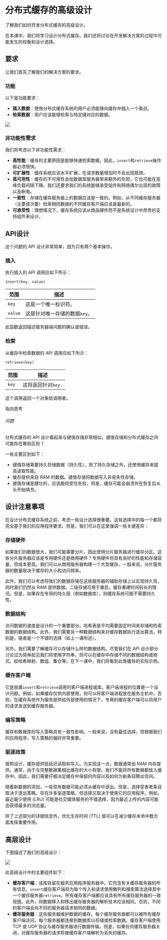 # 分布式缓存的高级设计

了解我们如何开发分布式缓存的高级设计。

在本课中，我们将学习设计分布式缓存。我们还将讨论在开发解决方案的过程中可能发生的权衡和设计选择。

## 要求

让我们首先了解我们的解决方案的要求。

### 功能

以下是功能要求：

- **插入数据**：使用分布式缓存系统的用户必须能够向缓存中插入一个条目。
- **检索数据**：用户应该能够检索与特定键对应的数据。

![](https://gitee.com/gaoxiang15125/pictureBed/raw/master/img/20230217120120.png)

### 非功能性需求

我们将考虑以下非功能性需求：

- **高性能**：缓存的主要原因是能够快速检索数据。因此，`insert`和`retrieve`操作都必须很快。
- **可扩展性**：缓存系统应该水平扩展，在请求数量增加时不会出现瓶颈。
- **高可用性**：缓存的不可用性会给数据库服务器带来额外的负担，它也可能在高峰负载间隔下降。我们还要求我们的系统能够承受组件和网络偶尔出现的故障以及断电。
- **一致性**：存储在缓存服务器上的数据应该是一致的。例如，从不同缓存服务器（主要或次要）检索相同数据的不同缓存客户端应该是最新的。
- **可承受性**：理想情况下，缓存系统应该从商品硬件而不是系统设计中昂贵的支持组件来设计。

## API设计

这个问题的 API 设计非常简单，因为只有两个基本操作。

### 插入

执行插入的 API 调用应如下所示：

```whiteText
insert(key, value)
```

| **范围** | **描述**                      |
| -------- | ----------------------------- |
| `key`    | 这是一个唯一标识符。          |
| `value`  | 这是针对唯一存储的数据`key`。 |

此函数返回描述服务器端问题的确认或错误。

### 检索

从缓存中检索数据的 API 调用应如下所示：

```whiteText
retrieve(key)
```

| **范围** | **描述**           |
| -------- | ------------------ |
| `key`    | 这将返回针对`key.` |

这个调用返回一个对象给调用者。

指向思考

###### 问题

分布式缓存的 API 设计看起来与键值存储非常相似。键值存储和分布式缓存之间可能存在哪些区别？

一些主要区别如下：

- 键值存储需要持久存储数据（持久性）。除了持久存储之外，还使用缓存来提高读取性能。
- 缓存提供来自 RAM 的数据。键值存储将数据写入非易失性存储。
- 键值存储是健壮的，应该能经受住失败。但是，缓存可能会崩溃并在恢复后从头开始填充。

## 设计注意事项

在设计分布式缓存系统之前，考虑一些设计选择很重要。这些选择中的每一个都将完全基于我们的应用程序要求。但是，我们可以在这里强调一些关键差异：

### 存储硬件

如果我们的数据很大，我们可能需要分片，因此使用分片服务器进行缓存分区。这些分片服务器应该是专用硬件还是商用硬件？专用硬件将具有良好的性能和存储容量，但成本更高。我们可以从商用服务器构建一个大型缓存。一般来说，分片服务器的数量取决于缓存的大小和访问频率。

此外，我们可以考虑将我们的数据存储在这些服务器的辅助存储上以实现持久性，同时我们仍然从 RAM 提供数据。二级存储可用于重启，缓存重建时间较长的情况。但是，如果存在专用的持久层（例如数据库），则缓存系统可能不需要持久性。

### 数据结构

访问数据的速度是设计的一个重要部分。哈希表是平均需要固定时间来存储和检索数据的数据结构。此外，我们需要另一种数据结构来对缓存数据执行逐出算法。特别是，链表是一个不错的选择（如上一课所述）。

另外，我们需要了解缓存可以存储什么样的数据结构。尽管我们在 API 设计部分讨论过为简单起见我们将使用字符串，但可以在缓存中存储不同的数据结构或格式，如哈希映射、数组、集合等。在下一课中，我们将看到此类缓存的实际示例。

### 缓存客户端

它是放置`insert`和`retrieve`调用的客户端进程或库。客户端进程的位置是一个设计问题。例如，如果缓存仅供内部使用，则可以将客户端进程放在服务主机中。否则，在缓存系统作为服务提供给外部使用的情况下，专用的缓存客户端可以将用户的请求发送到缓存服务器。

### 编写策略

缓存和数据库的写入策略具有一致性影响。一般来说，没有最佳选择，但根据我们的应用程序，写入策略的偏好非常重要。

### 驱逐政策

按照设计，缓存提供低延迟读取和写入。为实现这一点，数据通常由 RAM 内存提供。通常，由于与完整数据集相比缓存的大小有限，我们不能将所有数据都放入缓存中。因此，我们需要仔细决定缓存中保留的内容以及如何为新条目腾出空间。

随着新数据的添加，一些现有数据可能必须从缓存中逐出。但是，选择受害者条目取决于逐出策略。存在许多驱逐策略，但选择又取决于使用它的应用程序。例如，最近最少使用 (LRU) 可能是社交媒体服务的不错选择，因为最近上传的内容可能会获得最多的浏览量。

除了上述部分的详细信息外，优化生存时间 (TTL) 值可以在减少缓存未命中数方面发挥重要作用。

## 高层设计

下图描述了我们的高级设计：

![](https://gitee.com/gaoxiang15125/pictureBed/raw/master/img/20230217120210.png)

此高级设计中的主要组件如下：

- **缓存客户端**：该库驻留在服务应用程序服务器中。它包含有关缓存服务器的所有信息。`insert`缓存客户端将为每个传入和请求使用散列和搜索算法选择其中一个缓存服务器`retrieve`。所有缓存客户端都应该具有所有缓存服务器的一致视图。此外，将数据移入和移出缓存服务器的解析技术应该相同。否则，不同的客户端会向不同的服务器请求相同的数据。
- **缓存服务器**：这些服务器维护数据的缓存。每个缓存服务器都可以被所有缓存客户端访问。每个服务器都连接到数据库以存储或检索数据。缓存客户端使用 TCP 或 UDP 协议与缓存服务器进行数据传输。但是，如果任何缓存服务器关闭，对缓存服务器的请求将被缓存客户端解析为丢失的缓存。
